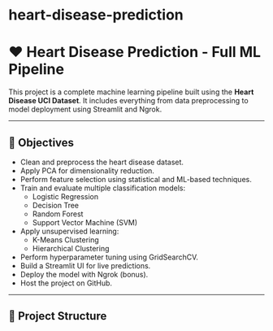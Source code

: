 # heart-disease-prediction
# ❤️ Heart Disease Prediction - Full ML Pipeline

This project is a complete machine learning pipeline built using the **Heart Disease UCI Dataset**. It includes everything from data preprocessing to model deployment using Streamlit and Ngrok.

---

## 📌 Objectives

- Clean and preprocess the heart disease dataset.
- Apply PCA for dimensionality reduction.
- Perform feature selection using statistical and ML-based techniques.
- Train and evaluate multiple classification models:
  - Logistic Regression
  - Decision Tree
  - Random Forest
  - Support Vector Machine (SVM)
- Apply unsupervised learning:
  - K-Means Clustering
  - Hierarchical Clustering
- Perform hyperparameter tuning using GridSearchCV.
- Build a Streamlit UI for live predictions.
- Deploy the model with Ngrok (bonus).
- Host the project on GitHub.

---

## 📂 Project Structure

